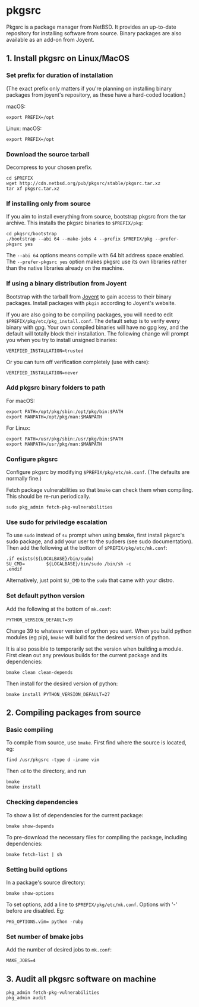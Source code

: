 # pkgsrc

Pkgsrc is a package manager from NetBSD. It provides an up-to-date repository for installing software from source. 
Binary packages are also available as an add-on from Joyent.

## 1. Install pkgsrc on Linux/MacOS

### Set prefix for duration of installation
(The exact prefix only matters if you're planning on installing binary packages from joyent's
repository, as these have a hard-coded location.)

macOS:
```
export PREFIX=/opt
```

Linux:
macOS:
```
export PREFIX=/opt
```

### Download the source tarball
Decompress to your chosen prefix.
```
cd $PREFIX
wget http://cdn.netbsd.org/pub/pkgsrc/stable/pkgsrc.tar.xz
tar xf pkgsrc.tar.xz
```

### If installing only from source
If you aim to install everything from source, bootstrap pkgsrc from the tar archive. This
installs the pkgsrc binaries to `$PREFIX/pkg`:
```
cd pkgsrc/bootstrap
./bootstrap --abi 64 --make-jobs 4 --prefix $PREFIX/pkg --prefer-pkgsrc yes
```
The `--abi 64` options means compile with 64 bit address space enabled. 
The `--prefer-pkgsrc yes` option makes pkgsrc use its own libraries rather than the native
libraries already on the machine.

### If using a binary distribution from Joyent
Bootstrap with the tarball from [Joyent](https://pkgsrc.joyent.com/) to 
gain access to their binary packages. Install packages with `pkgin` according to Joyent's
website.

If you are also going to be compiling packages, you will need to edit `$PREFIX/pkg/etc/pkg_install.conf`.
The default setup is to verify every binary with gpg. Your own compiled binaries will have no gpg key,
and the default will totally block their installation. The following change will prompt you when you
try to install unsigned binaries:
```
VERIFIED_INSTALLATION=trusted
```

Or you can turn off verification completely (use with care):
```
VERIFIED_INSTALLATION=never
```

### Add pkgsrc binary folders to path

For macOS:
```
export PATH=/opt/pkg/sbin:/opt/pkg/bin:$PATH
export MANPATH=/opt/pkg/man:$MANPATH
```
For Linux:
```
export PATH=/usr/pkg/sbin:/usr/pkg/bin:$PATH
export MANPATH=/usr/pkg/man:$MANPATH
```

### Configure pkgsrc
Configure pkgsrc by modifying `$PREFIX/pkg/etc/mk.conf`. (The defaults are normally fine.)

Fetch package vulnerabilities so that `bmake` can check them when compiling. This should be re-run periodically.
```
sudo pkg_admin fetch-pkg-vulnerabilities
```

### Use sudo for priviledge escalation
To use `sudo` instead of `su` prompt when using bmake, first install pkgsrc's sudo package,
and add your user to the sudoers (see sudo documentation).
Then add the following at the bottom of `$PREFIX/pkg/etc/mk.conf`:
```
.if exists(${LOCALBASE}/bin/sudo)
SU_CMD=        ${LOCALBASE}/bin/sudo /bin/sh -c
.endif
```

Alternatively, just point `SU_CMD` to the `sudo` that came with your distro.

### Set default python version
Add the following at the bottom of `mk.conf`:
```
PYTHON_VERSION_DEFAULT=39
```

Change 39 to whatever version of python you want. When you build python modules (eg pip),
`bmake` will build for the desired version of python.

It is also possible to temporarily set the version when building a module. First clean
out any previous builds for the current package and its dependencies:
```
bmake clean clean-depends
```

Then install for the desired version of python:
```
bmake install PYTHON_VERSION_DEFAULT=27
```

## 2. Compiling packages from source
### Basic compiling
To compile from source, use `bmake`. First find where the source is located, eg:
```
find /usr/pkgsrc -type d -iname vim
```

Then `cd` to the directory, and run
```
bmake
bmake install
```

### Checking dependencies
To show a list of dependencies for the current package:
```
bmake show-depends
```

To pre-download the necessary files for compiling the package, including dependencies:
```
bmake fetch-list | sh
```

### Setting build options
In a package's source directory:
```
bmake show-options
```

To set options, add a line to `$PREFIX/pkg/etc/mk.conf`. Options with '-' before are disabled. Eg:
```
PKG_OPTIONS.vim= python -ruby
```

### Set number of bmake jobs
Add the number of desired jobs to `mk.conf`:
```
MAKE_JOBS=4
```

## 3. Audit all pkgsrc software on machine
```
pkg_admin fetch-pkg-vulnerabilities
pkg_admin audit
```

